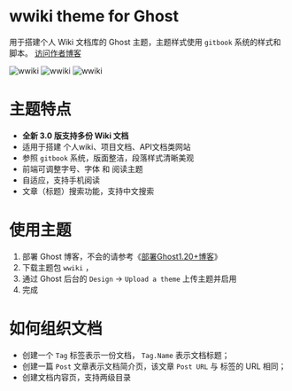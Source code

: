 # wwiki theme for Ghost

用于搭建个人 Wiki 文档库的 Ghost 主题，主题样式使用 `gitbook` 系统的样式和脚本。
[访问作者博客](https://www.whai.me)

![wwiki](https://raw.githubusercontent.com/whaios/wwiki/master/assets/gitbook.png)
![wwiki](https://raw.githubusercontent.com/whaios/wwiki/master/assets/wwiki-home.png)
![wwiki](https://raw.githubusercontent.com/whaios/wwiki/master/assets/wwiki-book.png)

# 主题特点

- **全新 3.0 版支持多份 Wiki 文档**
- 适用于搭建 个人wiki、项目文档、API文档类网站
- 参照 `gitbook` 系统，版面整洁，段落样式清晰美观
- 前端可调整字号、字体 和 阅读主题
- 自适应，支持手机阅读
- 文章（标题）搜索功能，支持中文搜索

# 使用主题

1. 部署 Ghost 博客，不会的请参考《[部署Ghost1.20+博客](https://www.whai.me/install-ghost/)》
2. 下载主题包 `wwiki` ，
3. 通过 Ghost 后台的 `Design` -> `Upload a theme` 上传主题并启用
4. 完成


# 如何组织文档

- 创建一个 `Tag` 标签表示一份文档， `Tag.Name` 表示文档标题；
- 创建一篇 `Post` 文章表示文档简介页，该文章 `Post URL` 与 标签的 URL 相同；
- 创建文档内容页，支持两级目录
